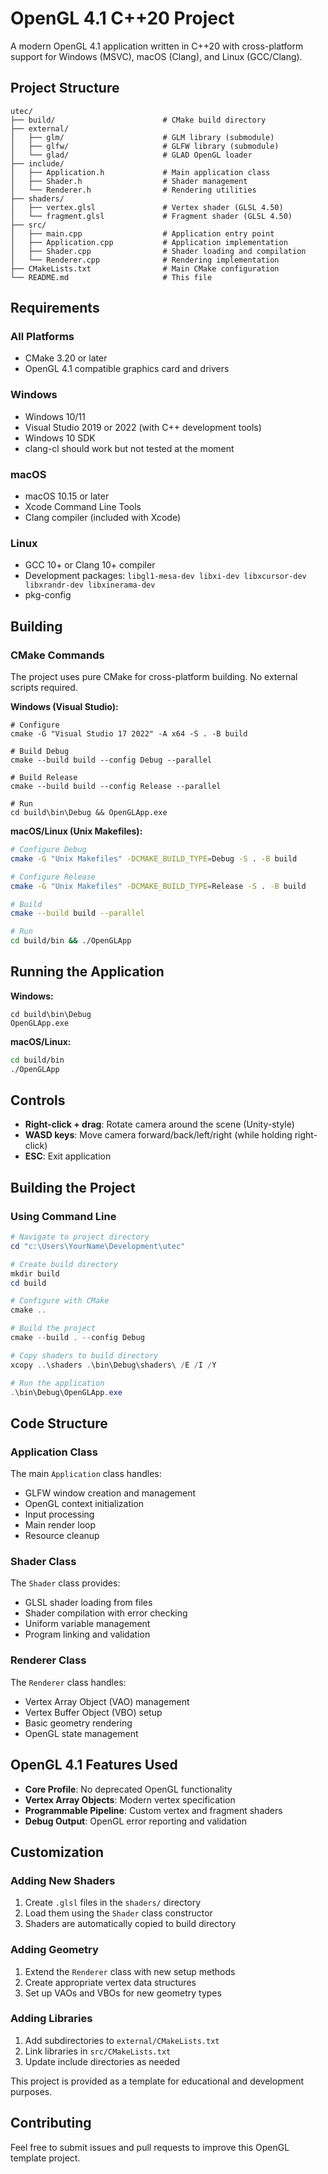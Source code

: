 # OpenGL 4.1 C++20 Project

A modern OpenGL 4.1 application written in C++20 with cross-platform support for Windows (MSVC), macOS (Clang), and Linux (GCC/Clang).

## Project Structure

```
utec/
├── build/                        # CMake build directory
├── external/
│   ├── glm/                      # GLM library (submodule)
│   ├── glfw/                     # GLFW library (submodule)
│   └── glad/                     # GLAD OpenGL loader
├── include/
│   ├── Application.h             # Main application class
│   ├── Shader.h                  # Shader management
│   └── Renderer.h                # Rendering utilities
├── shaders/
│   ├── vertex.glsl               # Vertex shader (GLSL 4.50)
│   └── fragment.glsl             # Fragment shader (GLSL 4.50)
├── src/
│   ├── main.cpp                  # Application entry point
│   ├── Application.cpp           # Application implementation
│   ├── Shader.cpp                # Shader loading and compilation
│   └── Renderer.cpp              # Rendering implementation
├── CMakeLists.txt                # Main CMake configuration
└── README.md                     # This file
```

## Requirements

### All Platforms
- CMake 3.20 or later
- OpenGL 4.1 compatible graphics card and drivers

### Windows
- Windows 10/11
- Visual Studio 2019 or 2022 (with C++ development tools)
- Windows 10 SDK
- clang-cl should work but not tested at the moment

### macOS  
- macOS 10.15 or later
- Xcode Command Line Tools
- Clang compiler (included with Xcode)

### Linux
- GCC 10+ or Clang 10+ compiler
- Development packages: `libgl1-mesa-dev libxi-dev libxcursor-dev libxrandr-dev libxinerama-dev`
- pkg-config

## Building

### CMake Commands

The project uses pure CMake for cross-platform building. No external scripts required.

**Windows (Visual Studio):**
```batch
# Configure
cmake -G "Visual Studio 17 2022" -A x64 -S . -B build

# Build Debug
cmake --build build --config Debug --parallel

# Build Release
cmake --build build --config Release --parallel

# Run
cd build\bin\Debug && OpenGLApp.exe
```

**macOS/Linux (Unix Makefiles):**
```bash
# Configure Debug
cmake -G "Unix Makefiles" -DCMAKE_BUILD_TYPE=Debug -S . -B build

# Configure Release  
cmake -G "Unix Makefiles" -DCMAKE_BUILD_TYPE=Release -S . -B build

# Build
cmake --build build --parallel

# Run
cd build/bin && ./OpenGLApp
```

## Running the Application

**Windows:**
```batch
cd build\bin\Debug
OpenGLApp.exe
```

**macOS/Linux:**
```bash
cd build/bin
./OpenGLApp
```

## Controls

- **Right-click + drag**: Rotate camera around the scene (Unity-style)
- **WASD keys**: Move camera forward/back/left/right (while holding right-click)
- **ESC**: Exit application

## Building the Project

### Using Command Line

```powershell
# Navigate to project directory
cd "c:\Users\YourName\Development\utec"

# Create build directory
mkdir build
cd build

# Configure with CMake
cmake ..

# Build the project
cmake --build . --config Debug

# Copy shaders to build directory
xcopy ..\shaders .\bin\Debug\shaders\ /E /I /Y

# Run the application
.\bin\Debug\OpenGLApp.exe
```

## Code Structure

### Application Class
The main `Application` class handles:
- GLFW window creation and management
- OpenGL context initialization  
- Input processing
- Main render loop
- Resource cleanup

### Shader Class
The `Shader` class provides:
- GLSL shader loading from files
- Shader compilation with error checking
- Uniform variable management
- Program linking and validation

### Renderer Class
The `Renderer` class handles:
- Vertex Array Object (VAO) management
- Vertex Buffer Object (VBO) setup
- Basic geometry rendering
- OpenGL state management

## OpenGL 4.1 Features Used

- **Core Profile**: No deprecated OpenGL functionality
- **Vertex Array Objects**: Modern vertex specification
- **Programmable Pipeline**: Custom vertex and fragment shaders  
- **Debug Output**: OpenGL error reporting and validation

## Customization

### Adding New Shaders
1. Create `.glsl` files in the `shaders/` directory
2. Load them using the `Shader` class constructor
3. Shaders are automatically copied to build directory

### Adding Geometry
1. Extend the `Renderer` class with new setup methods
2. Create appropriate vertex data structures
3. Set up VAOs and VBOs for new geometry types

### Adding Libraries
1. Add subdirectories to `external/CMakeLists.txt`
2. Link libraries in `src/CMakeLists.txt`
3. Update include directories as needed

This project is provided as a template for educational and development purposes.

## Contributing

Feel free to submit issues and pull requests to improve this OpenGL template project.
